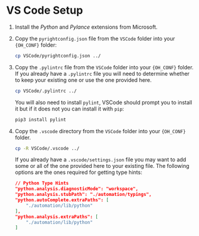 # VS Code Setup

1.  Install the *Python* and *Pylance* extensions from Microsoft.

1.  Copy the `pyrightconfig.json` file from the `VSCode` folder into your `{OH_CONF}` folder:

    ```sh
    cp VSCode/pyrightconfig.json ../
    ```

1.  Copy the `.pylintrc` file from the `VSCode` folder into your `{OH_CONF}` folder.
    If you already have a `.pylintrc` file you will need to determine whether to keep your existing one or use the one provided here.

    ```sh
    cp VSCode/.pylintrc ../
    ```

    You will also need to install `pylint`, VSCode should prompt you to install it but if it does not you can install it with `pip`:

    ```sh
    pip3 install pylint
    ```

1.  Copy the `.vscode` directory from the `VSCode` folder into your `{OH_CONF}` folder.

    ```sh
    cp -R VSCode/.vscode ../
    ```

    If you already have a `.vscode/settings.json` file you may want to add some or all of the one provided here to your existing file.
    The following options are the ones required for getting type hints:

    ```json
    // Python Type Hints
    "python.analysis.diagnosticMode": "workspace",
    "python.analysis.stubPath": "./automation/typings",
    "python.autoComplete.extraPaths": [
        "./automation/lib/python"
    ],
    "python.analysis.extraPaths": [
        "./automation/lib/python"
    ]
    ```
